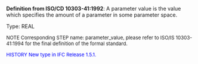 ﻿**Definition from ISO/CD 10303-41:1992**: A parameter value is the value which specifies the amount of a parameter in some parameter space.

Type: REAL

> <font size="-1">
  NOTE Corresponding STEP name: parameter_value, please refer to ISO/IS 10303-41:1994
  for the final definition of the formal standard.
</font>

> <font size="-1" color="#0000FF">
  HISTORY New type in IFC Release 1.5.1.
</font>
